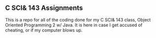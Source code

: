 ## C SCI& 143 Assignments

This is a repo for all of the coding done for my C SCI& 143 class, Object Oriented Programming 2 w/ Java.
It is here in case I get accused of cheating, or if my computer blows up. 
